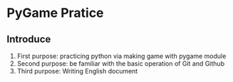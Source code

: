 # PyGame Pratice

## Introduce

1. First purpose: practicing python via making game with pygame module
2. Second purpose: be familiar with the basic operation of Git and Github
3. Third purpose: Writing English document
